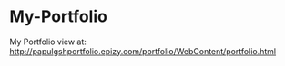 # My-Portfolio
My Portfolio
view at:
http://papulgshportfolio.epizy.com/portfolio/WebContent/portfolio.html
